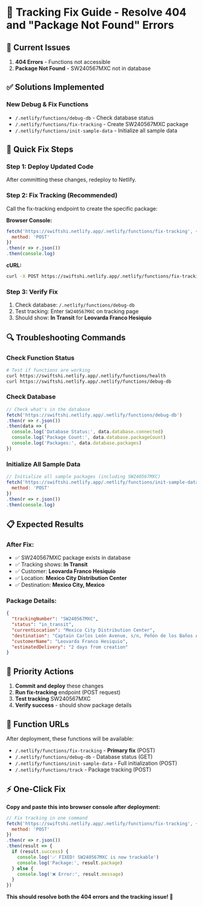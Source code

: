 # 🔧 Tracking Fix Guide - Resolve 404 and "Package Not Found" Errors

## 🚨 Current Issues
1. **404 Errors** - Functions not accessible
2. **Package Not Found** - SW240567MXC not in database

## ✅ Solutions Implemented

### **New Debug & Fix Functions**
- `/.netlify/functions/debug-db` - Check database status
- `/.netlify/functions/fix-tracking` - Create SW240567MXC package
- `/.netlify/functions/init-sample-data` - Initialize all sample data

## 🚀 **Quick Fix Steps**

### **Step 1: Deploy Updated Code**
After committing these changes, redeploy to Netlify.

### **Step 2: Fix Tracking (Recommended)**
Call the fix-tracking endpoint to create the specific package:

**Browser Console:**
```javascript
fetch('https://swiftshi.netlify.app/.netlify/functions/fix-tracking', {
  method: 'POST'
})
.then(r => r.json())
.then(console.log)
```

**cURL:**
```bash
curl -X POST https://swiftshi.netlify.app/.netlify/functions/fix-tracking
```

### **Step 3: Verify Fix**
1. Check database: `/.netlify/functions/debug-db`
2. Test tracking: Enter `SW240567MXC` on tracking page
3. Should show: **In Transit** for **Leovarda Franco Hesiquio**

## 🔍 **Troubleshooting Commands**

### **Check Function Status**
```bash
# Test if functions are working
curl https://swiftshi.netlify.app/.netlify/functions/health
curl https://swiftshi.netlify.app/.netlify/functions/debug-db
```

### **Check Database**
```javascript
// Check what's in the database
fetch('https://swiftshi.netlify.app/.netlify/functions/debug-db')
.then(r => r.json())
.then(data => {
  console.log('Database Status:', data.database.connected)
  console.log('Package Count:', data.database.packageCount)
  console.log('Packages:', data.database.packages)
})
```

### **Initialize All Sample Data**
```javascript
// Initialize all sample packages (including SW240567MXC)
fetch('https://swiftshi.netlify.app/.netlify/functions/init-sample-data', {
  method: 'POST'
})
.then(r => r.json())
.then(console.log)
```

## 📋 **Expected Results**

### **After Fix:**
- ✅ SW240567MXC package exists in database
- ✅ Tracking shows: **In Transit**
- ✅ Customer: **Leovarda Franco Hesiquio**
- ✅ Location: **Mexico City Distribution Center**
- ✅ Destination: **Mexico City, Mexico**

### **Package Details:**
```json
{
  "trackingNumber": "SW240567MXC",
  "status": "in_transit",
  "currentLocation": "Mexico City Distribution Center",
  "destination": "Captain Carlos León Avenue, s/n, Peñón de los Baños Area, Venustiano Carranza Municipality, 15620, Mexico City, Mexico",
  "customerName": "Leovarda Franco Hesiquio",
  "estimatedDelivery": "2 days from creation"
}
```

## 🎯 **Priority Actions**

1. **Commit and deploy** these changes
2. **Run fix-tracking** endpoint (POST request)
3. **Test tracking** SW240567MXC
4. **Verify success** - should show package details

## 🔧 **Function URLs**

After deployment, these functions will be available:
- `/.netlify/functions/fix-tracking` - **Primary fix** (POST)
- `/.netlify/functions/debug-db` - Database status (GET)
- `/.netlify/functions/init-sample-data` - Full initialization (POST)
- `/.netlify/functions/track` - Package tracking (POST)

## ⚡ **One-Click Fix**

**Copy and paste this into browser console after deployment:**

```javascript
// Fix tracking in one command
fetch('https://swiftshi.netlify.app/.netlify/functions/fix-tracking', {
  method: 'POST'
})
.then(r => r.json())
.then(result => {
  if (result.success) {
    console.log('✅ FIXED! SW240567MXC is now trackable')
    console.log('Package:', result.package)
  } else {
    console.log('❌ Error:', result.message)
  }
})
```

**This should resolve both the 404 errors and the tracking issue! 🚀**